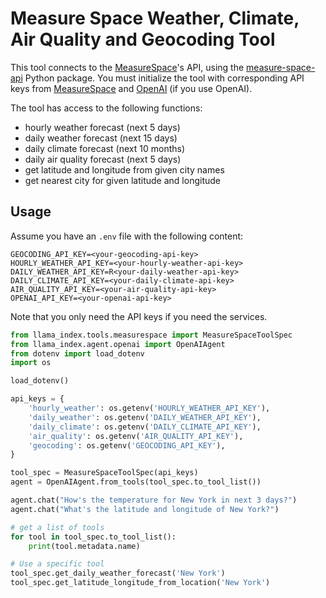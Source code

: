 # Measure Space Weather, Climate, Air Quality and Geocoding Tool

This tool connects to the [MeasureSpace](https://measurespace.io/documentation)'s API, using the [measure-space-api](https://pypi.org/project/measure-space-api/) Python package. You must initialize the tool with corresponding API keys from [MeasureSpace](https://measurespace.io/pricing) and [OpenAI](https://platform.openai.com/api-keys) (if you use OpenAI).

The tool has access to the following functions:

- hourly weather forecast (next 5 days)
- daily weather forecast (next 15 days)
- daily climate forecast (next 10 months)
- daily air quality forecast (next 5 days)
- get latitude and longitude from given city names
- get nearest city for given latitude and longitude

## Usage

Assume you have an `.env` file with the following content:

```env
GEOCODING_API_KEY=<your-geocoding-api-key>
HOURLY_WEATHER_API_KEY=<your-hourly-weather-api-key>
DAILY_WEATHER_API_KEY=R<your-daily-weather-api-key>
DAILY_CLIMATE_API_KEY=<your-daily-climate-api-key>
AIR_QUALITY_API_KEY=<your-air-quality-api-key>
OPENAI_API_KEY=<your-openai-api-key>
```

Note that you only need the API keys if you need the services.

```python
from llama_index.tools.measurespace import MeasureSpaceToolSpec
from llama_index.agent.openai import OpenAIAgent
from dotenv import load_dotenv
import os

load_dotenv()

api_keys = {
    'hourly_weather': os.getenv('HOURLY_WEATHER_API_KEY'),
    'daily_weather': os.getenv('DAILY_WEATHER_API_KEY'),
    'daily_climate': os.getenv('DAILY_CLIMATE_API_KEY'),
    'air_quality': os.getenv('AIR_QUALITY_API_KEY'),
    'geocoding': os.getenv('GEOCODING_API_KEY'),
}

tool_spec = MeasureSpaceToolSpec(api_keys)
agent = OpenAIAgent.from_tools(tool_spec.to_tool_list())

agent.chat("How's the temperature for New York in next 3 days?")
agent.chat("What's the latitude and longitude of New York?")

# get a list of tools
for tool in tool_spec.to_tool_list():
    print(tool.metadata.name)

# Use a specific tool
tool_spec.get_daily_weather_forecast('New York')
tool_spec.get_latitude_longitude_from_location('New York')
```
